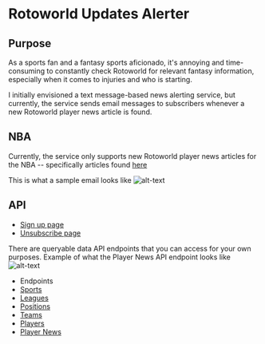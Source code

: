 # Rotoworld Updates Alerter

## Purpose
As a sports fan and a fantasy sports aficionado, it's annoying and time-consuming to constantly check Rotoworld for relevant fantasy information, especially when it comes to injuries and who is starting.

I initially envisioned a text message-based news alerting service, but currently, the service sends email messages to subscribers whenever a new Rotoworld player news article is found.

## NBA
Currently, the service only supports new Rotoworld player news articles for the NBA -- specifically articles found [here](http://rotoworld-updates.herokuapp.com/player_news/)

This is what a sample email looks like
![alt-text](https://i.imgur.com/UmhzsLH.png)

## API

* [Sign up page](http://rotoworld-updates.herokuapp.com/signup/)
* [Unsubscribe page](http://rotoworld-updates.herokuapp.com/unsubscribe/)

There are queryable data API endpoints that you can access for your own purposes. Example of what the Player News API endpoint looks like
![alt-text](https://i.imgur.com/2CcOp3Z.png)

* Endpoints
 * [Sports](http://rotoworld-updates.herokuapp.com/sports/)
 * [Leagues](http://rotoworld-updates.herokuapp.com/leagues/)
 * [Positions](http://rotoworld-updates.herokuapp.com/positions/)
 * [Teams](http://rotoworld-updates.herokuapp.com/teams/)
 * [Players](http://rotoworld-updates.herokuapp.com/players/)
 * [Player News](http://rotoworld-updates.herokuapp.com/player_news/)

